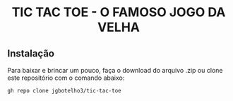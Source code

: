<div align="center">

# TIC TAC TOE - O FAMOSO JOGO DA VELHA


</div>

## Instalação


Para baixar e brincar um pouco, faça o download do arquivo .zip ou clone este repositório com o comando abaixo:

```sh
gh repo clone jgbotelho3/tic-tac-toe
```



